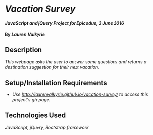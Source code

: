 # _Vacation Survey_

#### _JavaScript and jQuery Project for Epicodus, 3 June 2016_

#### By _**Lauren Valkyrie**_

## Description

_This webpage asks the user to answer some questions and returns a destination suggestion for their next vacation._

## Setup/Installation Requirements

* _Use http://laurenvalkyrie.github.io/vacation-survey/ to access this project's gh-page._

## Technologies Used

_JavaScript, jQuery, Bootstrap framework_

